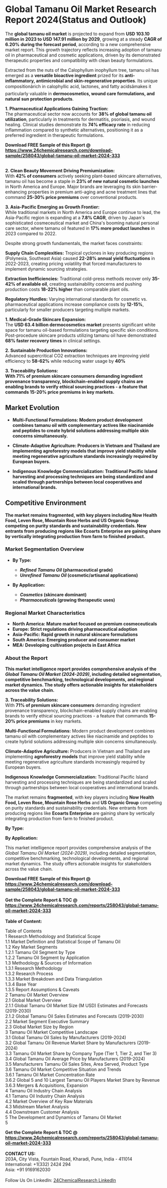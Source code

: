 <h1>Global Tamanu Oil Market Research Report 2024(Status and Outlook)</h1><p>The <strong>global tamanu oil market</strong> is projected to expand from <strong>USD 103.10 million in 2023 to USD 147.91 million by 2029</strong>, growing at a steady <strong>CAGR of 6.20% during the forecast period</strong>, according to a new comprehensive market report. This growth trajectory reflects increasing adoption of tamanu oil in pharmaceutical and cosmetic applications, driven by its demonstrated therapeutic properties and compatibility with clean beauty formulations.</p><p>Extracted from the nuts of the Calophyllum inophyllum tree, tamanu oil has emerged as a <strong>versatile bioactive ingredient</strong> prized for its <strong>anti-inflammatory, antimicrobial and skin-regenerative properties</strong>. Its unique compositionârich in calophyllic acid, lactones, and fatty acidsâmakes it particularly valuable in <strong>dermocosmetics, wound care formulations, and natural sun protection products</strong>.</p><p><strong>1. Pharmaceutical Applications Gaining Traction:</strong><br>
The pharmaceutical sector now accounts for <strong>38% of global tamanu oil utilization</strong>, particularly in treatments for dermatitis, psoriasis, and wound healing. Clinical studies demonstrate its <strong>74% efficacy rate</strong> in reducing inflammation compared to synthetic alternatives, positioning it as a preferred ingredient in therapeutic formulations.</p><div><b>Download FREE Sample of this Report @ 
            <a href="https://www.24chemicalresearch.com/download-sample/258043/global-tamanu-oil-market-2024-333">
            https://www.24chemicalresearch.com/download-sample/258043/global-tamanu-oil-market-2024-333</a></b></div><br><p><strong>2. Clean Beauty Movement Driving Premiumization:</strong><br>
With <strong>42% of consumers</strong> actively seeking plant-based skincare alternatives, tamanu oil has become a staple in <strong>23% of new natural cosmetic launches</strong> in North America and Europe. Major brands are leveraging its skin barrier-enhancing properties in premium anti-aging and acne treatment lines that command <strong>25-30% price premiums</strong> over conventional products.</p><p><strong>3. Asia-Pacific Emerging as Growth Frontier:</strong><br>
While traditional markets in North America and Europe continue to lead, the Asia-Pacific region is expanding at a <strong>7.8% CAGR</strong>, driven by Japan's sophisticated cosmeceutical market and China's booming natural personal care sector, where tamanu oil featured in <strong>17% more product launches</strong> in 2023 compared to 2022.</p><p>Despite strong growth fundamentals, the market faces constraints:</p><p><strong>Supply Chain Complexities:</strong> Tropical cyclones in key producing regions (Polynesia, Southeast Asia) caused <strong>22-28% annual yield fluctuations</strong> in 2022-2023, creating pricing volatility that forced manufacturers to implement dynamic sourcing strategies.</p><p><strong>Extraction Inefficiencies:</strong> Traditional cold-press methods recover only <strong>35-42% of available oil</strong>, creating sustainability concerns and pushing production costs <strong>18-22% higher</strong> than comparable plant oils.</p><p><strong>Regulatory Hurdles:</strong> Varying international standards for cosmetic vs. pharmaceutical applications increase compliance costs by <strong>12-15%</strong>, particularly for smaller producers targeting multiple markets.</p><p><strong>1. Medical-Grade Skincare Expansion:</strong><br>
The <strong>USD 63.4 billion dermocosmetics market</strong> presents significant white space for tamanu oil-based formulations targeting specific skin conditions. Post-procedure skincare products utilizing tamanu oil have demonstrated <strong>68% faster recovery times</strong> in clinical settings.</p><p><strong>2. Sustainable Production Innovations:</strong><br>
Advanced supercritical CO2 extraction techniques are improving yield efficiency to <strong>58-62%</strong> while reducing water usage by <strong>40%

<p><strong>3. Traceability Solutions:</strong><br>
With <strong>71% of premium skincare consumers</strong> demanding ingredient provenance transparency, blockchain-enabled supply chains are enabling brands to verify ethical sourcing practices - a feature that commands <strong>15-20% price premiums</strong> in key markets.</p>

<h2><strong>Market Evolution</strong></h2>

<ul>
    <li>
    <p><strong>Multi-Functional Formulations:</strong> Modern product development combines tamanu oil with complementary actives like niacinamide and peptides to create hybrid solutions addressing multiple skin concerns simultaneously.</p>
    </li>
    <li>
    <p><strong>Climate-Adaptive Agriculture:</strong> Producers in Vietnam and Thailand are implementing <strong>agroforestry models</strong> that improve yield stability while meeting regenerative agriculture standards increasingly required by European buyers.</p>
    </li>
    <li>
    <p><strong>Indigenous Knowledge Commercialization:</strong> Traditional Pacific Island harvesting and processing techniques are being standardized and scaled through partnerships between local cooperatives and international brands.</p>
    </li>
</ul>

<h2><strong>Competitive Environment</strong></h2>

<p>The market remains <strong>fragmented</strong>, with key players including <strong>Now Health Food, Leven Rose, Mountain Rose Herbs</strong> and <strong>US Organic Group</strong> competing on purity standards and sustainability credentials. New entrants from producing regions like <strong>Ecoarts Enterprise</strong> are gaining share by vertically integrating production from farm to finished product.</p>

<h3>Market Segmentation Overview</h3>

<ul>
    <li>
    <p><strong>By Type:</strong></p>
    <ul>
        <li><em>Refined Tamanu Oil</em> (pharmaceutical grade)</li>
        <li><em>Unrefined Tamanu Oil</em> (cosmetic/artisanal applications)</li>
    </ul>
    </li>
    <li>
    <p><strong>By Application:</strong></p>
    <ul>
        <li><em>Cosmetics</em> (skincare dominant)</li>
        <li><em>Pharmaceuticals</em> (growing therapeutic uses)</li>
    </ul>
    </li>
</ul>

<h3>Regional Market Characteristics</h3>

<ul>
    <li><strong>North America:</strong> Mature market focused on premium cosmeceuticals</li>
    <li><strong>Europe:</strong> Strict regulations driving pharmaceutical adoption</li>
    <li><strong>Asia-Pacific:</strong> Rapid growth in natural skincare formulations</li>
    <li><strong>South America:</strong> Emerging producer and consumer market</li>
    <li><strong>MEA:</strong> Developing cultivation projects in East Africa</li>
</ul>

<h3>About the Report</h3>

<p>This market intelligence report provides comprehensive analysis of the <em>Global Tamanu Oil Market (2024-2029)</em>, including detailed segmentation, competitive benchmarking, technological developments, and regional market dynamics. The study offers actionable insights for stakeholders across the value chain.</p>

</strong></p><p><strong>3. Traceability Solutions:</strong><br>
With <strong>71% of premium skincare consumers</strong> demanding ingredient provenance transparency, blockchain-enabled supply chains are enabling brands to verify ethical sourcing practices - a feature that commands <strong>15-20% price premiums</strong> in key markets.</p><p><strong>Multi-Functional Formulations:</strong> Modern product development combines tamanu oil with complementary actives like niacinamide and peptides to create hybrid solutions addressing multiple skin concerns simultaneously.</p><p><strong>Climate-Adaptive Agriculture:</strong> Producers in Vietnam and Thailand are implementing <strong>agroforestry models</strong> that improve yield stability while meeting regenerative agriculture standards increasingly required by European buyers.</p><p><strong>Indigenous Knowledge Commercialization:</strong> Traditional Pacific Island harvesting and processing techniques are being standardized and scaled through partnerships between local cooperatives and international brands.</p><p>The market remains <strong>fragmented</strong>, with key players including <strong>Now Health Food, Leven Rose, Mountain Rose Herbs</strong> and <strong>US Organic Group</strong> competing on purity standards and sustainability credentials. New entrants from producing regions like <strong>Ecoarts Enterprise</strong> are gaining share by vertically integrating production from farm to finished product.</p><p><strong>By Type:</strong></p><p><strong>By Application:</strong></p><p>This market intelligence report provides comprehensive analysis of the <em>Global Tamanu Oil Market (2024-2029)</em>, including detailed segmentation, competitive benchmarking, technological developments, and regional market dynamics. The study offers actionable insights for stakeholders across the value chain.</p><div><b>Download FREE Sample of this Report @ 
            <a href="https://www.24chemicalresearch.com/download-sample/258043/global-tamanu-oil-market-2024-333">
            https://www.24chemicalresearch.com/download-sample/258043/global-tamanu-oil-market-2024-333</a></b></div><br><div><b>Get the Complete Report & TOC @ 
            <a href="https://www.24chemicalresearch.com/reports/258043/global-tamanu-oil-market-2024-333">
            https://www.24chemicalresearch.com/reports/258043/global-tamanu-oil-market-2024-333</a></b></div><br>
            <b>Table of Content:</b><p>Table of Contents<br />
1 Research Methodology and Statistical Scope<br />
1.1 Market Definition and Statistical Scope of Tamanu Oil<br />
1.2 Key Market Segments<br />
1.2.1 Tamanu Oil Segment by Type<br />
1.2.2 Tamanu Oil Segment by Application<br />
1.3 Methodology & Sources of Information<br />
1.3.1 Research Methodology<br />
1.3.2 Research Process<br />
1.3.3 Market Breakdown and Data Triangulation<br />
1.3.4 Base Year<br />
1.3.5 Report Assumptions & Caveats<br />
2 Tamanu Oil Market Overview<br />
2.1 Global Market Overview<br />
2.1.1 Global Tamanu Oil Market Size (M USD) Estimates and Forecasts (2019-2030)<br />
2.1.2 Global Tamanu Oil Sales Estimates and Forecasts (2019-2030)<br />
2.2 Market Segment Executive Summary<br />
2.3 Global Market Size by Region<br />
3 Tamanu Oil Market Competitive Landscape<br />
3.1 Global Tamanu Oil Sales by Manufacturers (2019-2024)<br />
3.2 Global Tamanu Oil Revenue Market Share by Manufacturers (2019-2024)<br />
3.3 Tamanu Oil Market Share by Company Type (Tier 1, Tier 2, and Tier 3)<br />
3.4 Global Tamanu Oil Average Price by Manufacturers (2019-2024)<br />
3.5 Manufacturers Tamanu Oil Sales Sites, Area Served, Product Type<br />
3.6 Tamanu Oil Market Competitive Situation and Trends<br />
3.6.1 Tamanu Oil Market Concentration Rate<br />
3.6.2 Global 5 and 10 Largest Tamanu Oil Players Market Share by Revenue<br />
3.6.3 Mergers & Acquisitions, Expansion<br />
4 Tamanu Oil Industry Chain Analysis<br />
4.1 Tamanu Oil Industry Chain Analysis<br />
4.2 Market Overview of Key Raw Materials<br />
4.3 Midstream Market Analysis<br />
4.4 Downstream Customer Analysis<br />
5 The Development and Dynamics of Tamanu Oil Market <br />
5</p><div><b>Get the Complete Report & TOC @ 
            <a href="https://www.24chemicalresearch.com/reports/258043/global-tamanu-oil-market-2024-333">
            https://www.24chemicalresearch.com/reports/258043/global-tamanu-oil-market-2024-333</a></b></div><br><b>CONTACT US:</b><br>
            203A, City Vista, Fountain Road, Kharadi, Pune, India - 411014<br>
            International: +1(332) 2424 294<br>
            Asia: +91 9169162030 <br><br>
            Follow Us On LinkedIn: <a href="https://www.linkedin.com/company/24chemicalresearch/">24ChemicalResearch LinkedIn</a>